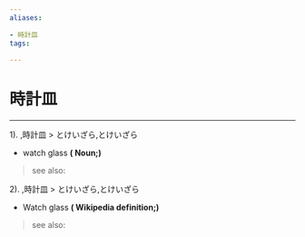 ```yaml
---
aliases:
    
- 時計皿
tags:
    
---
```


# 時計皿
---
1).
,時計皿 > とけいざら,とけいざら

- watch glass
**( Noun;)**
> see also: 
            
2).
,時計皿 > とけいざら,とけいざら

- Watch glass
**( Wikipedia definition;)**
> see also: 
            